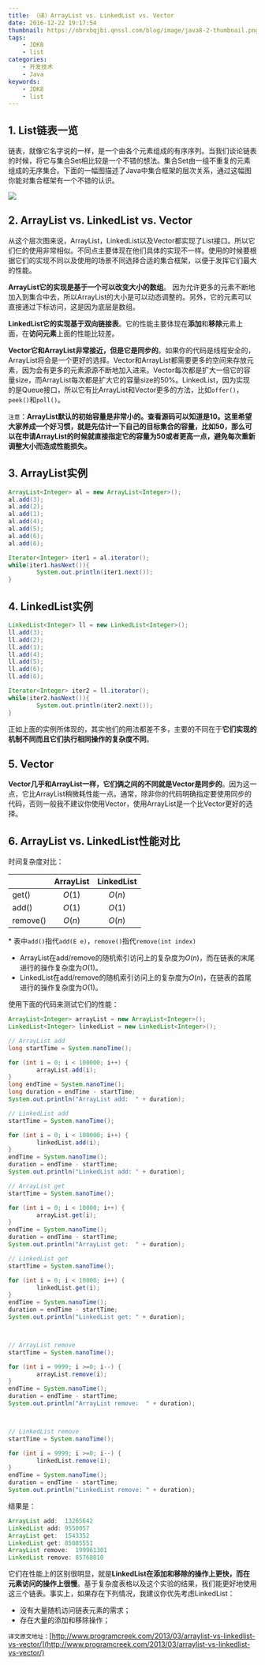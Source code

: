```yaml
---
title: （译）ArrayList vs. LinkedList vs. Vector
date: 2016-12-22 19:17:54
thumbnail: https://obrxbqjbi.qnssl.com/blog/image/java8-2-thumbnail.png
tags:
	- JDK8
	- list
categories:
	- 开发技术
	- Java
keywords:
	- JDK8
	- list
---
```

## 1. List链表一览

链表，就像它名字说的一样，是一个由各个元素组成的有序序列。当我们谈论链表的时候，将它与集合Set相比较是一个不错的想法。集合Set由一组不重复的元素组成的无序集合。下面的一幅图描述了Java中集合框架的层次关系，通过这幅图你能对集合框架有一个不错的认识。

![](https://obrxbqjbi.qnssl.com/blog/image/arraylist.png)

## 2. ArrayList vs. LinkedList vs. Vector

从这个层次图来说，ArrayList，LinkedList以及Vector都实现了List接口。所以它们仨的使用非常相似。不同点主要体现在他们具体的实现不一样。使用的时候要根据它们的实现不同以及使用的场景不同选择合适的集合框架，以便于发挥它们最大的性能。

**ArrayList它的实现是基于一个可以改变大小的数组**。 因为允许更多的元素不断地加入到集合中去，所以ArrayList的大小是可以动态调整的。另外，它的元素可以直接通过下标访问，这是因为底层是数组。

**LinkedList它的实现基于双向链接表**。它的性能主要体现在**添加**和**移除**元素上面，在**访问元素**上面的性能比较差。

**Vector它和ArrayList非常接近，但是它是同步的**。如果你的代码是线程安全的，ArrayList将会是一个更好的选择。Vector和ArrayList都需要更多的空间来存放元素，因为会有更多的元素源源不断地加入进来。Vector每次都是扩大一倍它的容量size，而ArrayList每次都是扩大它的容量size的50%。LinkedList，因为实现的是Queue接口，所以它有比ArrayList和Vector更多的方法，比如`offer()`，`peek()`和`poll()`。

`注意`：**ArrayList默认的初始容量是非常小的。查看源码可以知道是10。这里希望大家养成一个好习惯，就是先估计一下自己的目标集合的容量，比如50，那么可以在申请ArrayList的时候就直接指定它的容量为50或者更高一点，避免每次重新调整大小而造成性能损失。**

## 3. ArrayList实例

``` java
ArrayList<Integer> al = new ArrayList<Integer>();
al.add(3);
al.add(2);           
al.add(1);
al.add(4);
al.add(5);
al.add(6);
al.add(6);

Iterator<Integer> iter1 = al.iterator();
while(iter1.hasNext()){
        System.out.println(iter1.next());
}
```

## 4. LinkedList实例

``` java
LinkedList<Integer> ll = new LinkedList<Integer>();
ll.add(3);
ll.add(2);           
ll.add(1);
ll.add(4);
ll.add(5);
ll.add(6);
ll.add(6);

Iterator<Integer> iter2 = ll.iterator();
while(iter2.hasNext()){
        System.out.println(iter2.next());
}
```

正如上面的实例所体现的，其实他们的用法都差不多，主要的不同在于**它们实现的机制不同而且它们执行相同操作的复杂度不同**。

## 5. Vector

**Vector几乎和ArrayList一样，它们俩之间的不同就是Vector是同步的**。因为这一点，它比ArrayList稍微耗性能一点。通常，除非你的代码明确指定要使用同步的代码，否则一般我不建议你使用Vector，使用ArrayList是一个比Vector更好的选择。

## 6. ArrayList vs. LinkedList性能对比

时间复杂度对比：

||ArrayList|LinkedList|
|---------------|:------------------:|:--------------:|
|get()		|$O(1)$			|$O(n)$|
|add()		|$O(1)$			|$O(1)$|
|remove()	|$O(n)$			|$O(n)$|

\* 表中`add()`指代`add(E e)`，`remove()`指代`remove(int index)`

- ArrayList在add/remove的随机索引访问上的复杂度为$O(n)$，而在链表的末尾进行的操作复杂度为$O(1)$。
- LinkedList在add/remove的随机索引访问上的复杂度为$O(n)$，在链表的首尾进行的操作复杂度为$O(1)$。

使用下面的代码来测试它们的性能：

``` java
ArrayList<Integer> arrayList = new ArrayList<Integer>();
LinkedList<Integer> linkedList = new LinkedList<Integer>();

// ArrayList add
long startTime = System.nanoTime();

for (int i = 0; i < 100000; i++) {
        arrayList.add(i);
}
long endTime = System.nanoTime();
long duration = endTime - startTime;
System.out.println("ArrayList add:  " + duration);

// LinkedList add
startTime = System.nanoTime();

for (int i = 0; i < 100000; i++) {
        linkedList.add(i);
}
endTime = System.nanoTime();
duration = endTime - startTime;
System.out.println("LinkedList add: " + duration);

// ArrayList get
startTime = System.nanoTime();

for (int i = 0; i < 10000; i++) {
        arrayList.get(i);
}
endTime = System.nanoTime();
duration = endTime - startTime;
System.out.println("ArrayList get:  " + duration);

// LinkedList get
startTime = System.nanoTime();

for (int i = 0; i < 10000; i++) {
        linkedList.get(i);
}
endTime = System.nanoTime();
duration = endTime - startTime;
System.out.println("LinkedList get: " + duration);



// ArrayList remove
startTime = System.nanoTime();

for (int i = 9999; i >=0; i--) {
        arrayList.remove(i);
}
endTime = System.nanoTime();
duration = endTime - startTime;
System.out.println("ArrayList remove:  " + duration);



// LinkedList remove
startTime = System.nanoTime();

for (int i = 9999; i >=0; i--) {
        linkedList.remove(i);
}
endTime = System.nanoTime();
duration = endTime - startTime;
System.out.println("LinkedList remove: " + duration);
```

结果是：

``` java
ArrayList add:  13265642
LinkedList add: 9550057
ArrayList get:  1543352
LinkedList get: 85085551
ArrayList remove:  199961301
LinkedList remove: 85768810
```

它们在性能上的区别很明显，就是**LinkedList在添加和移除的操作上更快，而在元素访问的操作上很慢**。基于复杂度表格以及这个实验的结果，我们能更好地使用这三个链表。事实上，如果存在下列情况，我建议你优先考虑LinkedList：

- 没有大量随机访问链表元素的需求；
- 存在大量的添加和移除操作；

`译文原文地址：`[http://www.programcreek.com/2013/03/arraylist-vs-linkedlist-vs-vector/](http://www.programcreek.com/2013/03/arraylist-vs-linkedlist-vs-vector/)